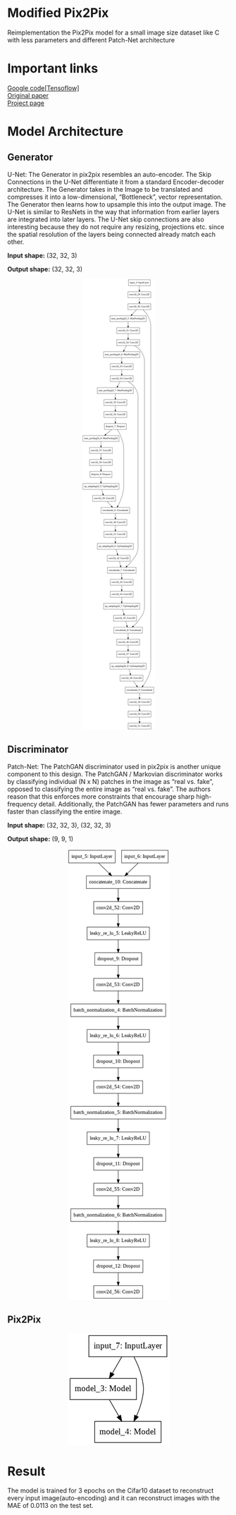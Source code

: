 # Modified Pix2Pix

Reimplementation the Pix2Pix model for a small image size dataset like C with less parameters and different Patch-Net architecture

# Important links
[Google code[Tensoflow]](https://github.com/tensorflow/docs/blob/r2.0rc/site/en/r2/tutorials/generative/pix2pix.ipynb) </br>
[Original paper](https://arxiv.org/abs/1611.07004) </br>
[Project page](https://phillipi.github.io/pix2pix/) </br>

# Model Architecture

## Generator

U-Net: The Generator in pix2pix resembles an auto-encoder. The Skip Connections in the U-Net differentiate it from a standard Encoder-decoder architecture. The Generator takes in the Image to be translated and compresses it into a low-dimensional, “Bottleneck”, vector representation. The Generator then learns how to upsample this into the output image. The U-Net is similar to ResNets in the way that information from earlier layers are integrated into later layers. The U-Net skip connections are also interesting because they do not require any resizing, projections etc. since the spatial resolution of the layers being connected already match each other.


<b>Input shape:</b> (32, 32, 3)   
              
<b>Output shape:</b> (32, 32, 3)

<p align="center">
  <img src="unet.png">
</p>


## Discriminator
Patch-Net: The PatchGAN discriminator used in pix2pix is another unique component to this design. The PatchGAN / Markovian discriminator works by classifying individual (N x N) patches in the image as “real vs. fake”, opposed to classifying the entire image as “real vs. fake”. The authors reason that this enforces more constraints that encourage sharp high-frequency detail. Additionally, the PatchGAN has fewer parameters and runs faster than classifying the entire image.


<b>Input shape:</b> (32, 32, 3), (32, 32, 3)    
              
<b>Output shape:</b> (9, 9, 1)

<p align="center">
  <img src="patchnet.png">
</p>


## Pix2Pix

<p align="center">
  <img src="pix2pix.png">
</p>

# Result

The model is trained for 3 epochs on the Cifar10 dataset to reconstruct every input image(auto-encoding) and it can reconstruct images with the MAE of 0.0113 on the test set.
